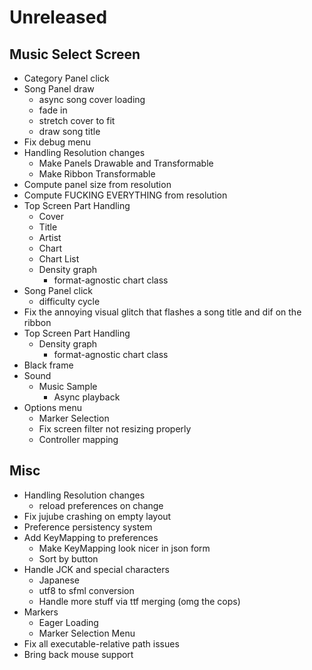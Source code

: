 # Unreleased
## Music Select Screen
- Category Panel click
- Song Panel draw
    - async song cover loading
    - fade in
    - stretch cover to fit
    - draw song title
- Fix debug menu
- Handling Resolution changes
    - Make Panels Drawable and Transformable
    - Make Ribbon Transformable
- Compute panel size from resolution
- Compute FUCKING EVERYTHING from resolution
- Top Screen Part Handling
    - Cover
    - Title
    - Artist
    - Chart
    - Chart List
    - Density graph
        - format-agnostic chart class
- Song Panel click
    - difficulty cycle
- Fix the annoying visual glitch that flashes a song title and dif on the ribbon
- Top Screen Part Handling
    - Density graph
        - format-agnostic chart class
- Black frame
- Sound
    - Music Sample
        - Async playback
- Options menu
    - Marker Selection
    - Fix screen filter not resizing properly
    - Controller mapping

## Misc
- Handling Resolution changes
    - reload preferences on change
- Fix jujube crashing on empty layout
- Preference persistency system
- Add KeyMapping to preferences
    - Make KeyMapping look nicer in json form
    - Sort by button
- Handle JCK and special characters
    - Japanese
    - utf8 to sfml conversion
    - Handle more stuff via ttf merging (omg the cops)
- Markers
    - Eager Loading
    - Marker Selection Menu
- Fix all executable-relative path issues
- Bring back mouse support
